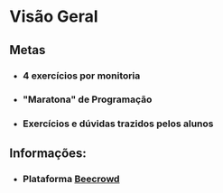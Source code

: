 # Visão Geral

## Metas
- ### 4 exercícios por monitoria
- ### "Maratona" de Programação
- ### Exercícios e dúvidas trazidos pelos alunos

## Informações:
- ### Plataforma [Beecrowd](https://judge.beecrowd.com/pt)




